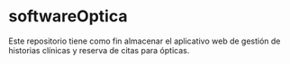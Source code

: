 # softwareOptica
Este repositorio tiene como fin almacenar el aplicativo web de gestión de historias clínicas y reserva de citas para ópticas.
